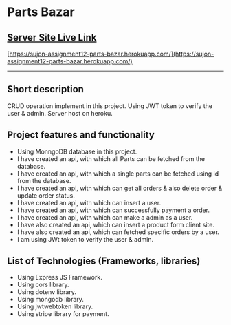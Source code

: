 # Parts Bazar

## [Server Site Live Link](https://sujon-assignment12-parts-bazar.herokuapp.com/)

[https://sujon-assignment12-parts-bazar.herokuapp.com/](https://sujon-assignment12-parts-bazar.herokuapp.com/)

---

## Short description

CRUD operation implement in this project. Using JWT token to verify the user & admin. Server host on heroku.

## Project features and functionality

- Using MonngoDB database in this project.
- I have created an api, with which all Parts can be fetched from the database.
- I have created an api, with which a single parts can be fetched using id from the database.
- I have created an api, with which can get all orders & also delete order & update order status.
- I have created an api, with which can insert a user.
- I have created an api, with which can successfully payment a order.
- I have created an api, with which can make a admin as a user.
- I have also created an api, which can insert a product form client site.
- I have also created an api, which can fetched specific orders by a user.
- I am using JWt token to verify the user & admin.

## List of Technologies (Frameworks, libraries)

- Using Express JS Framework.
- Using cors library.
- Using dotenv library.
- Using mongodb library.
- Using jwtwebtoken library.
- Using stripe library for payment.
